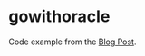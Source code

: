# gowithoracle

Code example from the [Blog Post](https://iancarpenter.dev/2023/07/30/go-with-oracle-database-sql/).

